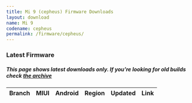 ```yaml
---
title: Mi 9 (cepheus) Firmware Downloads
layout: download
name: Mi 9
codename: cepheus
permalink: /firmware/cepheus/
---
```



### Latest Firmware
##### This page shows latest downloads only. If you're looking for old builds check [the archive](/archive/firmware/cepheus/)


<div class="table-responsive-md" id="table-wrapper">
<table id="firmware" class="compact table table-striped table-hover table-sm">
    <thead class="thead-dark">
        <tr>
            <th>Branch</th>
            <th>MIUI</th>
            <th>Android</th>
            <th>Region</th>
            <th>Updated</th>
            <th>Link</th>
        </tr>
    </thead>
    <script>loadFirmwareDownloads('cepheus', 'latest')</script>
</table>
</div>
